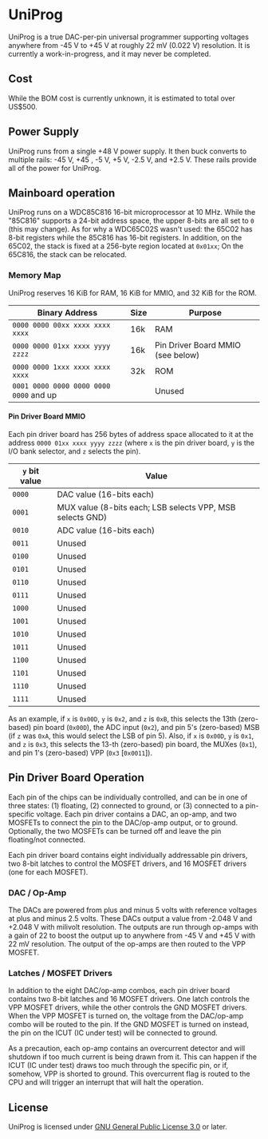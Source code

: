 # UniProg

UniProg is a true DAC-per-pin universal programmer supporting voltages anywhere from -45&nbsp;V to +45&nbsp;V at roughly 22&nbsp;mV (0.022&nbsp;V) resolution.
It is currently a work-in-progress, and it may never be completed.

## Cost

While the BOM cost is currently unknown, it is estimated to total over US$500.

## Power Supply

UniProg runs from a single +48&nbsp;V power supply.
It then buck converts to multiple rails: -45&nbsp;V, +45&nbsp;, -5&nbsp;V, +5&nbsp;V, -2.5&nbsp;V, and +2.5&nbsp;V.
These rails provide all of the power for UniProg.

## Mainboard operation

UniProg runs on a WDC85C816 16-bit microprocessor at 10&nbsp;MHz.
While the "85C816" supports a 24-bit address space, the upper 8-bits are all set to `0` (this may change).
As for why a WDC65C02S wasn't used: the 65C02 has 8-bit registers while the 85C816 has 16-bit registers.
In addition, on the 65C02, the stack is fixed at a 256-byte region located at `0x01xx`; On the 65C816, the stack can be relocated.

### Memory Map

UniProg reserves 16&nbsp;KiB for RAM, 16&nbsp;KiB for MMIO, and 32&nbsp;KiB for the ROM.

| Binary Address                         | Size | Purpose |
| -------------------------------------- | ---- | ----- |
| `0000 0000 00xx xxxx xxxx xxxx`        |  16k | RAM |
| `0000 0000 01xx xxxx yyyy zzzz`        |  16k | Pin Driver Board MMIO (see below) |
| `0000 0000 1xxx xxxx xxxx xxxx`        |  32k | ROM |
| `0001 0000 0000 0000 0000 0000` and up |      | Unused |

#### Pin Driver Board MMIO

Each pin driver board has 256 bytes of address space allocated to it at the address `0000 01xx xxxx yyyy zzzz` (where `x` is the pin driver board, `y` is the I/O bank selector, and `z` selects the pin).

| `y` bit value | Value |
| ------------- | ----- |
| `0000`        | DAC value (16-bits each) |
| `0001`        | MUX value (8-bits each; LSB selects VPP, MSB selects GND) |
| `0010`        | ADC value (16-bits each) |
| `0011`        | Unused |
| `0100`        | Unused |
| `0101`        | Unused |
| `0110`        | Unused |
| `0111`        | Unused |
| `1000`        | Unused |
| `1001`        | Unused |
| `1010`        | Unused |
| `1011`        | Unused |
| `1100`        | Unused |
| `1101`        | Unused |
| `1110`        | Unused |
| `1111`        | Unused |

As an example, if `x` is `0x00D`, `y` is `0x2`, and `z` is `0xB`, this selects the 13th (zero-based) pin board (`0x00D`), the ADC input (`0x2`), and pin 5's (zero-based) MSB (if `z` was `0xA`, this would select the LSB of pin 5).
Also, if `x` is `0x00D`, `y` is `0x1`, and `z` is `0x3`, this selects the 13-th (zero-based) pin board, the MUXes (`0x1`), and pin 1's (zero-based) VPP (`0x3` [`0x0011`]).

## Pin Driver Board Operation

Each pin of the chips can be individually controlled, and can be in one of three states: (1) floating, (2) connected to ground, or (3) connected to a pin-specific voltage.
Each pin driver contains a DAC, an op-amp, and two MOSFETs to connect the pin to the DAC/op-amp output, or to ground.
Optionally, the two MOSFETs can be turned off and leave the pin floating/not connected.

Each pin driver board contains eight individually addressable pin drivers, two 8-bit latches to control the MOSFET drivers, and 16 MOSFET drivers (one for each MOSFET).

### DAC / Op-Amp

The DACs are powered from plus and minus 5 volts with reference voltages at plus and minus 2.5 volts.
These DACs output a value from -2.048&nbsp;V and +2.048&nbsp;V with milivolt resolution.
The outputs are run through op-amps with a gain of 22 to boost the output up to anywhere from -45&nbsp;V and +45&nbsp;V with 22&nbsp;mV resolution.
The output of the op-amps are then routed to the VPP MOSFET.

### Latches / MOSFET Drivers

In addition to the eight DAC/op-amp combos, each pin driver board contains two 8-bit latches and 16 MOSFET drivers.
One latch controls the VPP MOSFET drivers, while the other controls the GND MOSFET drivers.
When the VPP MOSFET is turned on, the voltage from the DAC/op-amp combo will be routed to the pin.
If the GND MOSFET is turned on instead, the pin on the ICUT (IC under test) will be connected to ground.

As a precaution, each op-amp contains an overcurrent detector and will shutdown if too much current is being drawn from it.
This can happen if the ICUT (IC under test) draws too much through the specific pin, or if, somehow, VPP is shorted to ground.
This overcurrent flag is routed to the CPU and will trigger an interrupt that will halt the operation.

## License

UniProg is licensed under [GNU General Public License 3.0](https://www.gnu.org/licenses/gpl-3.0.en.html) or later.